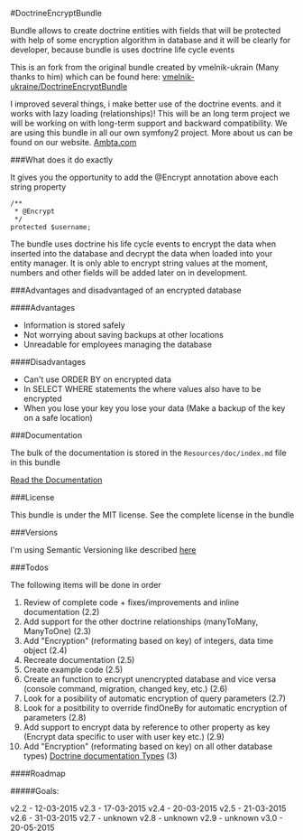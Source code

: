 #DoctrineEncryptBundle

Bundle allows to create doctrine entities with fields that will be protected with 
help of some encryption algorithm in database and it will be clearly for developer, because bundle is uses doctrine life cycle events

This is an fork from the original bundle created by vmelnik-ukrain (Many thanks to him) which can be found here:
[vmelnik-ukraine/DoctrineEncryptBundle](https://github.com/vmelnik-ukraine/DoctrineEncryptBundle)

I improved several things, i make better use of the doctrine events. and it works with lazy loading (relationships)!
This will be an long term project we will be working on with long-term support and backward compatibility. We are using this bundle in all our own symfony2 project.
More about us can be found on our website. [Ambta.com](https://ambta.com)

###What does it do exactly

It gives you the opportunity to add the @Encrypt annotation above each string property

```
/**
 * @Encrypt
 */
protected $username;
```

The bundle uses doctrine his life cycle events to encrypt the data when inserted into the database and decrypt the data when loaded into your entity manager.
It is only able to encrypt string values at the moment, numbers and other fields will be added later on in development.

###Advantages and disadvantaged of an encrypted database

####Advantages
- Information is stored safely
- Not worrying about saving backups at other locations
- Unreadable for employees managing the database

####Disadvantages
- Can't use ORDER BY on encrypted data
- In SELECT WHERE statements the where values also have to be encrypted
- When you lose your key you lose your data (Make a backup of the key on a safe location)

###Documentation

The bulk of the documentation is stored in the `Resources/doc/index.md` file in this bundle

[Read the Documentation](https://github.com/marcel-ambta/DoctrineEncryptBundle/blob/master/Resources/doc/index.md)

###License

This bundle is under the MIT license. See the complete license in the bundle

###Versions

I'm using Semantic Versioning like described [here](http://semver.org)

###Todos

The following items will be done in order

1. Review of complete code + fixes/improvements and inline documentation (2.2)
2. Add support for the other doctrine relationships (manyToMany, ManyToOne) (2.3)
3. Add "Encryption" (reformating based on key) of integers, data time object (2.4)
4. Recreate documentation (2.5)
5. Create example code (2.5)
6. Create an function to encrypt unencrypted database and vice versa (console command, migration, changed key, etc.) (2.6)
7. Look for a posibility of automatic encryption of query parameters (2.7)
8. Look for a positbility to override findOneBy for automatic encryption of parameters (2.8)
9. Add support to encrypt data by reference to other property as key (Encrypt data specific to user with user key etc.) (2.9)
10. Add "Encryption" (reformating based on key) on all other database types) [Doctrine documentation Types](http://doctrine-dbal.readthedocs.org/en/latest/reference/types.html) (3)

####Roadmap

#####Goals:

v2.2 - 12-03-2015
v2.3 - 17-03-2015
v2.4 - 20-03-2015
v2.5 - 21-03-2015
v2.6 - 31-03-2015
v2.7 - unknown
v2.8 - unknown
v2.9 - unknown
v3.0 - 20-05-2015